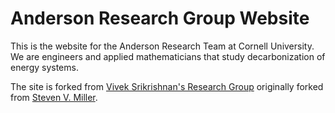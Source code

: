 Anderson Research Group Website
============

This is the website for the Anderson Research Team at Cornell University. We are engineers and applied mathematicians that study decarbonization of energy systems. 

The site is forked from [Vivek Srikrishnan's Research Group](https://viveks.bee.cornell.edu) originally forked from [Steven V. Miller](http://svmiller.com). 
